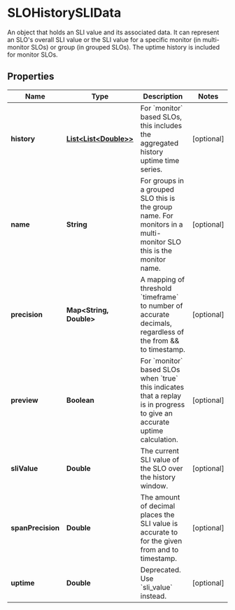 

# SLOHistorySLIData

An object that holds an SLI value and its associated data. It can represent an SLO's overall SLI value or the SLI value for a specific monitor (in multi-monitor SLOs) or group (in grouped SLOs). The uptime history is included for monitor SLOs.
## Properties

Name | Type | Description | Notes
------------ | ------------- | ------------- | -------------
**history** | [**List&lt;List&lt;Double&gt;&gt;**](List.md) | For &#x60;monitor&#x60; based SLOs, this includes the aggregated history uptime time series. |  [optional]
**name** | **String** | For groups in a grouped SLO this is the group name. For monitors in a multi-monitor SLO this is the monitor name. |  [optional]
**precision** | **Map&lt;String, Double&gt;** | A mapping of threshold &#x60;timeframe&#x60; to number of accurate decimals, regardless of the from &amp;&amp; to timestamp. |  [optional]
**preview** | **Boolean** | For &#x60;monitor&#x60; based SLOs when &#x60;true&#x60; this indicates that a replay is in progress to give an accurate uptime calculation. |  [optional]
**sliValue** | **Double** | The current SLI value of the SLO over the history window. |  [optional]
**spanPrecision** | **Double** | The amount of decimal places the SLI value is accurate to for the given from and to timestamp. |  [optional]
**uptime** | **Double** | Deprecated. Use &#x60;sli_value&#x60; instead. |  [optional]



